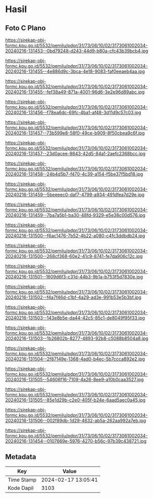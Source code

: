 # Hasil

## Foto C Plano

https://sirekap-obj-formc.kpu.go.id/5532/pemilu/pdpr/31/73/06/10/02/3173061002034-20240216-131453--0bd79248-d243-44d9-b80a-cfc43b39bcb4.jpg

https://sirekap-obj-formc.kpu.go.id/5532/pemilu/pdpr/31/73/06/10/02/3173061002034-20240216-131455--4e886d9c-3bca-4e18-9083-faf0eeaeb4aa.jpg

https://sirekap-obj-formc.kpu.go.id/5532/pemilu/pdpr/31/73/06/10/02/3173061002034-20240216-131455--fef38a49-871a-4001-96d6-3e2e96d89abc.jpg

https://sirekap-obj-formc.kpu.go.id/5532/pemilu/pdpr/31/73/06/10/02/3173061002034-20240216-131456--f78ea6dc-69fc-4ba1-af48-3d11d9c57c03.jpg

https://sirekap-obj-formc.kpu.go.id/5532/pemilu/pdpr/31/73/06/10/02/3173061002034-20240216-131457--73b599e8-58f0-49ce-b909-8f50cbea9c6f.jpg

https://sirekap-obj-formc.kpu.go.id/5532/pemilu/pdpr/31/73/06/10/02/3173061002034-20240216-131457--23d0acee-9843-42d5-84a1-2aefc2368bcc.jpg

https://sirekap-obj-formc.kpu.go.id/5532/pemilu/pdpr/31/73/06/10/02/3173061002034-20240216-131458--24b4d5b7-f470-4c39-a154-f5be37f5bd18.jpg

https://sirekap-obj-formc.kpu.go.id/5532/pemilu/pdpr/31/73/06/10/02/3173061002034-20240216-131459--5beeeec0-daf7-4799-a934-491dfea7d29e.jpg

https://sirekap-obj-formc.kpu.go.id/5532/pemilu/pdpr/31/73/06/10/02/3173061002034-20240216-131459--7ba7a5b1-ba30-48fd-9329-e5e38c00d576.jpg

https://sirekap-obj-formc.kpu.go.id/5532/pemilu/pdpr/31/73/06/10/02/3173061002034-20240216-131500--f6ac1476-7b52-4b22-a080-c4fc3ddbdb24.jpg

https://sirekap-obj-formc.kpu.go.id/5532/pemilu/pdpr/31/73/06/10/02/3173061002034-20240216-131500--268cf368-60e2-41c9-8741-fe7da906c12c.jpg

https://sirekap-obj-formc.kpu.go.id/5532/pemilu/pdpr/31/73/06/10/02/3173061002034-20240216-131501--1609d6f3-c31d-44b3-9b1a-b753f5d7830e.jpg

https://sirekap-obj-formc.kpu.go.id/5532/pemilu/pdpr/31/73/06/10/02/3173061002034-20240216-131502--f4a7f46d-c1bf-4a29-ad3e-991b53e5b3bf.jpg

https://sirekap-obj-formc.kpu.go.id/5532/pemilu/pdpr/31/73/06/10/02/3173061002034-20240216-131503--143e8b5e-da44-42c5-85c1-de8049f95f33.jpg

https://sirekap-obj-formc.kpu.go.id/5532/pemilu/pdpr/31/73/06/10/02/3173061002034-20240216-131503--1b26802b-8277-4893-92b8-c5088b8504a8.jpg

https://sirekap-obj-formc.kpu.go.id/5532/pemilu/pdpr/31/73/06/10/02/3173061002034-20240216-131504--2f87149e-1368-4ad0-b4ec-5b7ccca892e2.jpg

https://sirekap-obj-formc.kpu.go.id/5532/pemilu/pdpr/31/73/06/10/02/3173061002034-20240216-131505--54606f16-7109-4a26-8ee9-a10b0caa3527.jpg

https://sirekap-obj-formc.kpu.go.id/5532/pemilu/pdpr/31/73/06/10/02/3173061002034-20240216-131505--85e1d29b-c2e0-405f-b24e-6aad5aec0a45.jpg

https://sirekap-obj-formc.kpu.go.id/5532/pemilu/pdpr/31/73/06/10/02/3173061002034-20240216-131506--002f89db-1d29-4632-ab5a-262aa992a7eb.jpg

https://sirekap-obj-formc.kpu.go.id/5532/pemilu/pdpr/31/73/06/10/02/3173061002034-20240216-131454--0107669e-5976-4270-b56c-97b39c438721.jpg


## Metadata

| Key        | Value               |
| ---------- | ------------------- |
| Time Stamp | 2024-02-17 13:05:41 |
| Kode Dapil | 3103                |



